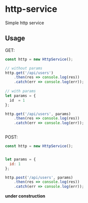 # http-service
Simple http service


## Usage

GET:

```javascript
const http = new HttpService();

// without params
http.get('/api/users')
	.then(res => console.log(res))
	.catch(err => console.log(err));
  
// with params
let params = {
  id  = 1
};

http.get('/api/users', params)
	.then(res => console.log(res))
	.catch(err => console.log(err));  
 
```

  
POST:
```javascript
const http = new HttpService();


let params = {
  id: 1
};

http.post('/api/users', params)
	.then(res => console.log(res))
	.catch(err => console.log(err));
```


**under construction**
